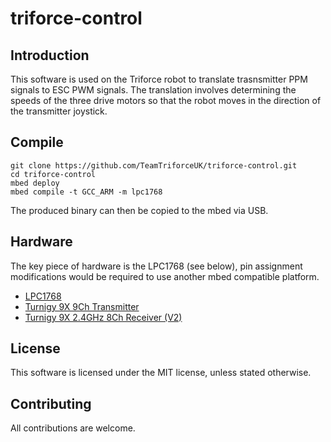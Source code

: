 # triforce-control

## Introduction
This software is used on the Triforce robot to translate trasnsmitter PPM signals to ESC PWM signals.
The translation involves determining the speeds of the three drive motors so that the robot moves in the direction of the transmitter joystick.

## Compile
```
git clone https://github.com/TeamTriforceUK/triforce-control.git
cd triforce-control
mbed deploy
mbed compile -t GCC_ARM -m lpc1768
```
The produced binary can then be copied to the mbed via USB.

## Hardware
The key piece of hardware is the LPC1768 (see below), pin assignment modifications
would be required to use another mbed compatible platform.
-  [LPC1768](https://developer.mbed.org/handbook/Order)
- [Turnigy 9X 9Ch Transmitter](https://hobbyking.com/en_us/turnigy-9x-9ch-transmitter-w-module-8ch-receiver-mode-2-v2-firmware.html)
- [Turnigy 9X 2.4GHz 8Ch Receiver (V2)](https://hobbyking.com/en_us/turnigy-9x-2-4ghz-8ch-receiver-v2.html)

## License
This software is licensed under the MIT license, unless stated otherwise.

## Contributing
All contributions are welcome.
